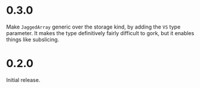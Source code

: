 # 0.3.0

Make `JaggedArray` generic over the storage kind, by adding the `VS` type
parameter. It makes the type definitively fairly difficult to gork, but it
enables things like subslicing.

# 0.2.0

Initial release.
